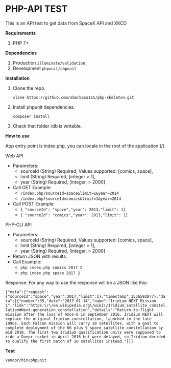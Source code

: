 # PHP-API TEST
This is an API test to get data from SpaceX API and XKCD

**Requirements**
1. PHP 7+

**Dependencies**
1. Production
    ```illuminate/validation```
2. Development
    ```phpunit/phpunit```

**Installation**

1. Clone the repo. 

    ```clone https://github.com/sbarbosa115/php-skeleton.git``` 

2. Install phpunit dependencies.

    ```composer install```

3. Check that folder /db is writable. 

**How to use**

App entry point is index.php, you can locale in the root of the application (/). 

Web API
 * Parameters: 
    * sourceId (String) Required, Values supported: [comics, space], 
    * limit (String) Required, [integer > 1], 
    * year (String) Required, [integer, > 2000]
 * Call GET Example: 
    * ```/index.php?sourceId=space&limit=1&year=2014```
    * ```/index.php?sourceId=comics&limit=1&year=2014```
 * Call POST Example:
    * ```{ "sourceId": "space","year": 2013,"limit": 1} ```
    * ```{ "sourceId": "comics","year": 2013,"limit": 1} ```
    
PHP-CLI API
 * Parameters: 
     * sourceId (String) Required, Values supported: [comics, space], 
     * limit (String) Required, [integer > 1], 
     * year (String) Required, [integer, > 2000]
 * Return JSON with results.
 * Call Example: 
    * ```php index.php comics 2017 2```
    * ```php index.php space 2017 2```
    
    
Response:
For any way to use the response will be a JSON like this:

```{"meta":{"request":{"sourceId":"space","year":2017,"limit":1},"timestamp":1536592877},"data":[{"number":35,"date":"2017-01-14","name":"Iridium NEXT Mission 1","link":"https:\/\/en.wikipedia.org\/wiki\/Iridium_satellite_constellation#Next-generation_constellation","details":"Return-to-flight mission after the loss of Amos-6 in September 2016. Iridium NEXT will replace the original Iridium constellation, launched in the late 1990s. Each Falcon mission will carry 10 satellites, with a goal to complete deployment of the 66 plus 9 spare satellite constellation by mid 2018. The first two Iridium qualification units were supposed to ride a Dnepr rocket in April 2016 but were delayed, so Iridium decided to qualify the first batch of 10 satellites instead."}]}```


**Test**

```vendor/bin/phpunit```

